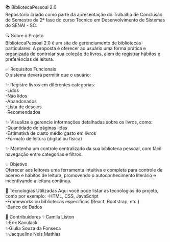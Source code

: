 📚 BibliotecaPessoal 2.0<br>
Repositório criado como parte da apresentação do Trabalho de Conclusão de Semestre da 2ª fase do curso Técnico em Desenvolvimento de Sistemas do SENAI - SC.

🔍 Sobre o Projeto<br>
BibliotecaPessoal 2.0 é um site de gerenciamento de bibliotecas particulares. A proposta é oferecer ao usuário uma forma prática e organizada de controlar sua coleção de livros, além de registrar hábitos e preferências de leitura.

✅ Requisitos Funcionais<br>
O sistema deverá permitir que o usuário:<br>

✨ Registre livros em diferentes categorias:<br>
-Lidos <br>
-Não lidos<br>
-Abandonados<br>
-Lista de desejos<br>
-Recomendados<br>

✨ Visualize e gerencie informações detalhadas sobre os livros, como:<br>
-Quantidade de páginas lidas<br>
-Estimativa de custo médio gasto em livros<br>
-Formato de leitura (digital ou física)<br>

✨ Mantenha um controle centralizado da sua biblioteca pessoal, com fácil navegação entre categorias e filtros.<br>

💡 Objetivo<br>
Oferecer aos leitores uma ferramenta intuitiva e completa para controle de acervo e hábitos de leitura, promovendo o autoconhecimento literário e incentivando a leitura contínua.<br>

🚀 Tecnologias Utilizadas
Aqui você pode listar as tecnologias do projeto, como por exemplo:
-HTML, CSS, JavaScript<br>
-Frameworks ou bibliotecas específicas (React, Bootstrap, etc.)<br>
-Banco de Dados <br>

👥 Contribuidores
✨Camila Liston<br>
✨Erik Kavulack<br>
✨Giulia Souza da Fonseca<br>
✨Jacqueline Neis Mathias<br>